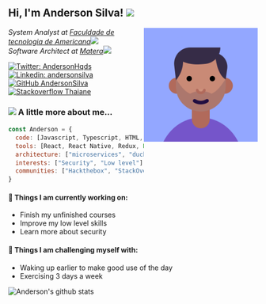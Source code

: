 <h2> Hi, I'm Anderson Silva! <img src="https://media.giphy.com/media/du3J3cXyzhj75IOgvA/giphy.gif" width="50"></h2>
<img align='right' style="border-radius: 130;" src="./avatar.png" width="230">
<p><em>System Analyst at <a href="http://www.fatec.edu.br/">Faculdade de tecnologia de Americana</a><img src="https://media.giphy.com/media/fYSnHlufseco8Fh93Z/giphy.gif" width="30"></br>Software Architect at <a href="https://www.matera.com/">Matera</a><img src="https://media.giphy.com/media/WUlplcMpOCEmTGBtBW/giphy.gif" width="30"> 
</em></p>

[![Twitter: AndersonHqds](https://img.shields.io/twitter/follow/AndersonHqds?style=social)](https://twitter.com/AndersonHqds)
[![Linkedin: andersonsilva](https://img.shields.io/badge/-andersonsilva-blue?style=flat-square&logo=Linkedin&logoColor=white&link=https://www.linkedin.com/in/anderson-henrique-de-sa-silva/)](https://www.linkedin.com/in/anderson-henrique-de-sa-silva/)
[![GitHub AndersonSilva](https://img.shields.io/github/followers/andersonhqds?label=follow&style=social)](https://github.com/AndersonHqds)
[![Stackoverflow Thaiane](https://img.shields.io/badge/-andersonhqds-grey?style=flat-square&logo=StackOverflow&logoColor=yellow&link=https://www.linkedin.com/in/anderson-henrique-de-sa-silva/)](https://pt.stackoverflow.com/users/68563/anderson-henrique)

### <img src="https://media.giphy.com/media/13twUEuUnCrEju/giphy.gif" width="50"> A little more about me...  

```javascript
const Anderson = {
  code: [Javascript, Typescript, HTML, CSS, Python, C, PHP],
  tools: [React, React Native, Redux, Node, Storybook, Styled-Components, Jest, Docker, Jenkins, Nmap, Netcat, Dirb],
  architecture: ["microservices", "ducks"],
  interests: ["Security", "Low level"],
  communities: ["Hackthebox", "StackOverflow"],
}
```

#### 🌱 Things I am currently working on: 
- Finish my unfinished courses
- Improve my low level skills
- Learn more about security

#### :muscle: Things I am challenging myself with:
- Waking up earlier to make good use of the day
- Exercising 3 days a week

![Anderson's github stats](https://github-readme-stats.vercel.app/api?username=AndersonHqds&hide=contribs,prs&count_private=true&show_icons=true)

<!--
**AndersonHqds/AndersonHqds** is a ✨ _special_ ✨ repository because its `README.md` (this file) appears on your GitHub profile.

Here are some ideas to get you started:

- 🔭 I’m currently working on ...
- 🌱 I’m currently learning ...
- 👯 I’m looking to collaborate on ...
- 🤔 I’m looking for help with ...
- 💬 Ask me about ...
- 📫 How to reach me: ...
- 😄 Pronouns: ...
- ⚡ Fun fact: ...
-->
